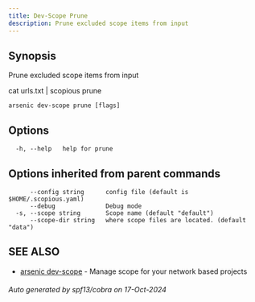 ```yaml
---
title: Dev-Scope Prune
description: Prune excluded scope items from input
---
```


## Synopsis

Prune excluded scope items from input

cat urls.txt | scopious prune


```
arsenic dev-scope prune [flags]
```

## Options

```
  -h, --help   help for prune
```

## Options inherited from parent commands

```
      --config string      config file (default is $HOME/.scopious.yaml)
      --debug              Debug mode
  -s, --scope string       Scope name (default "default")
      --scope-dir string   where scope files are located. (default "data")
```

## SEE ALSO

* [arsenic dev-scope](arsenic_dev-scope.md)	 - Manage scope for your network based projects

###### Auto generated by spf13/cobra on 17-Oct-2024

